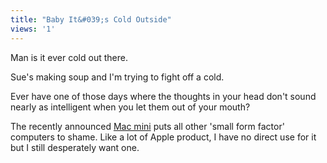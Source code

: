 ```yaml
---
title: "Baby It&#039;s Cold Outside"
views: '1'
---
```

<p>Man is it ever cold out there.</p>
<p>Sue's making soup and I'm trying to fight off a cold.</p>
<p>Ever have one of those days where the thoughts in your head don't sound nearly as intelligent when you let them out of your mouth?</p>
<p>The recently announced <a href="http://www.apple.com/ca/macmini/">Mac mini</a> puts all other 'small form factor' computers to shame.  Like a lot of Apple product, I have no direct use for it but I still desperately want one.</p>
